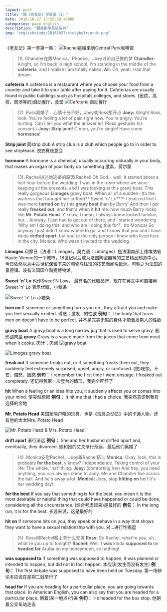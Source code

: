 ```yaml
---
layout: post
title: "跟《老友记》学英语（1）"
date: 2016-10-27 13:52:59 +0800
categories: page english
description: "跟美剧学英语系列"
img: "englishstudy/20161027/studybyfriends.png"
---
```


《老友记》第一季第一集：
![Rachel逃婚来到Central Perk咖啡馆](http://upload-images.jianshu.io/upload_images/3373208-6d34002b8565f4cd.png?imageMogr2/auto-orient/strip%7CimageView2/2/w/1240)

>(1). Chandler在跟Monica，Phoebe，Joey讨论自己做的梦
**Chandler:** Alright, so I'm back in high school, I'm standing in the middle of the **cafeteria**, and I realize I am totally naked.
**All:** Oh, yeah. Had that dream.

**cafeteria**
A cafeteria is a restaurant where you choose your food from a counter and take it to your table after paying for it. Cafeterias are usually found in public buildings such as hospitals,colleges, and stores.
(医院，高校，商场等的)自助餐厅，食堂
![Cafeteria 自助餐厅](http://upload-images.jianshu.io/upload_images/3373208-09bdfb4a9b736231.jpg?imageMogr2/auto-orient/strip%7CimageView2/2/w/1240)

>(2). Ross离婚了，心情十分不好，Joey劝Ross想开点
**Joey:** Alright Ross, look. You're feeling a lot of pain right now. You're angry. You're hurting. Can I tell you what the answer is?
(Ross gestures his consent.)
**Joey:** **Strip joint**! C'mon, you're single! Have some **hormones**!

**Strip joint**
同strip club
A strip club is a club which people go to in order to see striptease.
脱衣舞夜总会

**hormone**
A hormone is a chemical, usually occurring naturally in your body, that makes an organ of your body do something
激素，荷尔蒙

>(3). Rachel讲述她逃婚的原因
Rachel: Oh God... well, it started about a half hour before the wedding. I was in the room where we were keeping all the presents, and I was looking at this gravy boat. This really gorgeous **Limoges** gravy boat. When all of a sudden- (to the waitress that brought her coffee)** Sweet 'n' Lo**?- I realized that I was more **turned on** by this **gravy boat** than by Barry! And then I got really **freaked out**, and that's when it **hit** me: how much Barry looks like **Mr. Potato Head**. 
Y'know, I mean, I always knew looked familiar, but... Anyway, I just had to get out of there, and I started wondering 'Why am I doing this, and who am I doing this for?'. (to Monica) So anyway I just didn't know where to go, and I know that you and I have kinda **drifted apart**, but you're the only person I knew who lived here in the city.
Monica: Who wasn't invited to the wedding.

**Limoges**
利摩日（法语：Limoges，奥克语：Limòtges）是法国南部上维埃纳省Haute-Vienne的一个城市，18世纪以后成为法国陶瓷器等的工艺精品制造中心。今日依然以从中古世纪保留下来的陶瓷与珐琅的技艺而闻名欧洲。可称之为法国的景德镇。设有法国国立陶瓷博物馆。

**Sweet 'n' Lo**
也作Sweet'N Low， 最有名的代糖品牌，现在在英文中可直接用Sweet 'n' Lo
表示代糖，小糖条


![Sweet 'n' Lo 小糖条](http://upload-images.jianshu.io/upload_images/3373208-7622a91e24479a92.png?imageMogr2/auto-orient/strip%7CimageView2/2/w/1240)

**turn on**
If someone or something turns you on , they attract you and make you feel sexually excited.
诱惑；激发...的性欲
**例句：**
The body that turns men on doesn’t  have to be perfect.
并不是完美无瑕的身体才能激发男人的性欲

**gravy boat**
A gravy boat is a long narrow jug that is used to serve gravy.
船形卤肉盘
**gravy**
Gravy is a sauce made from the juices that come from meat when it cooks.
肉汁；肉卤
![gravy boat](http://upload-images.jianshu.io/upload_images/3373208-fa1e8ce6e615fa9c.jpg?imageMogr2/auto-orient/strip%7CimageView2/2/w/1240)

![Limoges gravy boat](http://upload-images.jianshu.io/upload_images/3373208-017191a3ebc287ff.jpg?imageMogr2/auto-orient/strip%7CimageView2/2/w/1240)

**freak out**
If someone freaks out, or if something freaks them out, they suddenly feel extremely surprised, upset, angry, or confused.
(使)吃惊，不安，恼怒，困惑
**例句：**
I remember the first time I went onstage. I freaked out completely.
还记得我第一次登台的情形，我完全吓坏了

**hit**
When a feeling or an idea hits you, it suddenly affects you or comes into your mind.
使突然想起
**例句：**
It hit me that I had a choice.
我突然意识到我有选择的余地

**Mr. Potato Head**
美国家喻户晓的玩具，也是《玩具总动员》中的卡通人物，还有他的太太Mrs. Potato Head

![Mr. Potato Head & Mrs. Potato Head](http://upload-images.jianshu.io/upload_images/3373208-070cd1bd0aa216aa.png?imageMogr2/auto-orient/strip%7CimageView2/2/w/1240)

**drift apart**
渐行渐远
**例句：**
She and her husband drifted apart and, eventually, they divorced.
她和她的丈夫渐行渐远，最后他们离婚了

>(4). Monica安慰Rachel，Joey跟Rachel搭讪
**Monica:** Okay, look, this is probably **for the best**, y'know? Independence. Taking control of your life.  The whole, 'hat' thing.
**Joey:** (comforting her) And hey, you need anything, you can always come to Joey. Me and Chandler live across the hall. And he's away a lot.
**Monica:** Joey, stop **hitting on** her! It's her wedding day!

**for the best**
If you say that something is for the best, you mean it is the most desirable or helpful thing that could have happened or could be done, considering all the circumstance.
(综合考虑起来)是最好的
**例句：**
In the long run, it is for the best.
长远来说，这是最好的

**hit on**
If someone hits on you, they speak or behave in a way that shows they want to have a sexual relationship with you.
对…进行性挑逗

>(5). Ross问Rachel晚上有什么安排
**Ross:** So Rachel, what're you, uh... what're you up to tonight?
**Rachel:** Well, I **was** kinda **supposed to** be **headed for** Aruba on my honeymoon, so nothing!

**was supposed to**
If something was supposed to happen, it was planned or intended to happen, but did not in fact happen.
本应该(发生而没有发生)
**例句：**
The first debate was supposed to have been held on Tuesday.
第一场辩论本应该在星期二就举行了

**head for**
If you are heading for a particular place, you are going towards that place. In American English, you can also say that you are headed for a particular place.
朝着(某一地点)行进
**例句：**
He headed for the bus stop.
他朝着公交车站走去